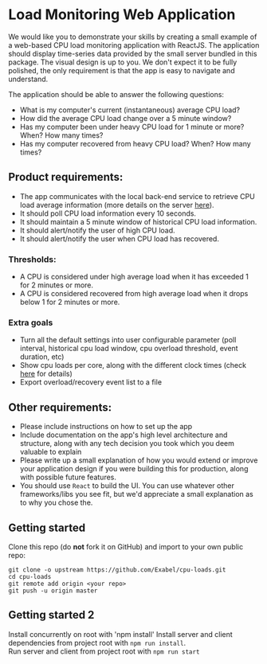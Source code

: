 # Load Monitoring Web Application

We would like you to demonstrate your skills by creating a small example of a web-based CPU load monitoring application with ReactJS.
The application should display time-series data provided by the small server bundled in this package. The visual design is up to you. We don't expect it to be fully polished, the only requirement is that the app is easy to navigate and understand.

The application should be able to answer the following questions:

- What is my computer's current (instantaneous) average CPU load?
- How did the average CPU load change over a 5 minute window?
- Has my computer been under heavy CPU load for 1 minute or more? When? How many times?
- Has my computer recovered from heavy CPU load? When? How many times?

## Product requirements:

- The app communicates with the local back-end service to retrieve CPU load average information (more details on the server [here](./server/README.md#api-documentation)).
- It should poll CPU load information every 10 seconds.
- It should maintain a 5 minute window of historical CPU load information.
- It should alert/notify the user of high CPU load.
- It should alert/notify the user when CPU load has recovered.

### Thresholds:

- A CPU is considered under high average load when it has exceeded 1 for 2 minutes or more.
- A CPU is considered recovered from high average load when it drops below 1 for 2 minutes or more.

### Extra goals

- Turn all the default settings into user configurable parameter (poll interval, historical cpu load window, cpu overload threshold, event duration, etc)
- Show cpu loads per core, along with the different clock times (check [here](./server/README.md#current-loads) for details)
- Export overload/recovery event list to a file

## Other requirements:

- Please include instructions on how to set up the app
- Include documentation on the app's high level architecture and structure, along with any tech decision you took which you deem valuable to explain
- Please write up a small explanation of how you would extend or improve your application design if you were building this for production, along with possible future features.
- You should use `React` to build the UI. You can use whatever other frameworks/libs you see fit, but we'd appreciate a small explanation as to why you chose the.

## Getting started

Clone this repo (do **not** fork it on GitHub) and import to your own public repo:

```
git clone -o upstream https://github.com/Exabel/cpu-loads.git
cd cpu-loads
git remote add origin <your repo>
git push -u origin master
```

## Getting started 2

Install concurrently on root with 'npm install'
Install server and client dependencies from project root with `npm run install`.  
Run server and client from project root with `npm run start`
